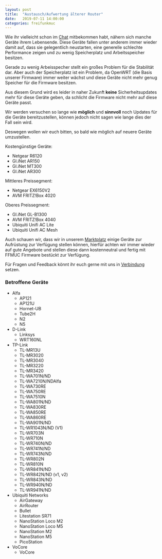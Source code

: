 ```yaml
---
layout: post
title:  "Austausch/Aufwertung älterer Router"
date:   2019-07-11 14:00:00
categories: freifunkmuc
---
```


Wie ihr vielleicht schon im [Chat](https://chat.ffmuc.net) mitbekommen habt, nähern sich manche Geräte ihrem Lebensende. Diese Geräte fallen unter anderem  immer wieder damit auf, dass sie gelegentlich neustarten, eine generelle schlechte Performance zeigen und zu wenig Speicherplatz und Arbeitsspeicher besitzen.

Gerade zu wenig Arbeisspecher stellt ein großes Problem für die Stabilität dar. Aber auch der Speicherplatz ist ein Problem, da OpenWRT (die Basis unserer Firmware) immer weiter wächst und diese Geräte nicht mehr genug Speicher für die Firmware besitzen.

Aus diesem Grund wird es leider in naher Zukunft **keine** Sicherheitsupdates mehr für diese Geräte geben,  da schlicht die Firmware nicht mehr auf diese Geräte passt.

Wir werden versuchen so lange wie **möglich** und **sinnvoll** noch Updates für die Geräte bereitzustellen, können jedoch nicht sagen wie lange dies der Fall sein wird.

Deswegen wollen wir euch bitten, so bald wie möglich auf neuere Geräte umzustellen.

Kostengünstige Geräte:

* Netgear R6120
* Gl.iNet AR150
* Gl.iNet MT300
* Gl.iNet AR300

Mittleres Preissegment:

* Netgear EX6150V2
* AVM FRITZ!Box 4020

Oberes Preissegment:

* Gl.iNet GL-B1300
* AVM FRITZ!Box 4040
* Ubiquiti Unifi AC Lite
* Ubiquiti Unifi AC Mesh

Auch schauen wir, dass wir in unserem [Marktplatz](https://ffmuc.net/pad/p/Marktplatz) einige Geräte zur Aufrüstung zur Verfügung stellen können, hierfür achten wir immer wieder auf gute Angebote und stellen diese dann kostenneutral und fertig mit FFMUC Firmware bestückt zur Verfügung.

Für Fragen und Feedback könnt ihr euch gerne mit uns in [Verbindung](https://ffmuc.net/kontakt) setzen.

### Betroffene Geräte

* Alfa
  * AP121
  * AP121U
  * Hornet-UB
  * Tube2H
  * N2
  * N5
* D-Link
  * Linksys
  * WRT160NL
* TP-Link
  * TL-MR13U
  * TL-MR3020
  * TL-MR3040
  * TL-MR3220
  * TL-MR3420
  * TL-WA701N/ND
  * TL-WA7210N/NDAlfa
  * TL-WA730RE
  * TL-WA750RE
  * TL-WA7510N
  * TL-WA801N/ND
  * TL-WA830RE
  * TL-WA850RE
  * TL-WA860RE
  * TL-WA901N/ND
  * TL-WR1043N/ND (V1)
  * TL-WR703N
  * TL-WR710N
  * TL-WR740N/ND
  * TL-WR741N/ND
  * TL-WR743N/ND
  * TL-WR802N
  * TL-WR810N
  * TL-WR841N/ND
  * TL-WR842N/ND (v1, v2)
  * TL-WR843N/ND
  * TL-WR940N/ND
  * TL-WR941N/ND
* Ubiquiti Networks
  * AirGateway
  * AirRouter
  * Bullet
  * Litestation SR71
  * NanoStation Loco M2
  * NanoStation Loco M5
  * NanoStation M2
  * NanoStation M5
  * PicoStation
* VoCore
  * VoCore
